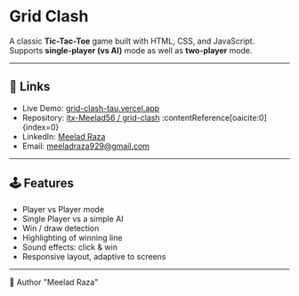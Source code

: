 # Grid Clash

A classic **Tic-Tac-Toe** game built with HTML, CSS, and JavaScript.  
Supports **single-player (vs AI)** mode as well as **two-player** mode.

---

## 🔗 Links

- Live Demo: [grid-clash-tau.vercel.app](https://grid-clash-tau.vercel.app/)  
- Repository: [itx-Meelad56 / grid-clash](https://github.com/itx-Meelad56/grid-clash) :contentReference[oaicite:0]{index=0}  
- LinkedIn: [Meelad Raza](https://www.linkedin.com/in/meelad-raza-736480339/)  
- Email: meeladraza929@gmail.com  

---

## 🕹 Features

- Player vs Player mode  
- Single Player vs a simple AI  
- Win / draw detection  
- Highlighting of winning line  
- Sound effects: click & win  
- Responsive layout, adaptive to screens  

---

👤 Author
"Meelad Raza"

